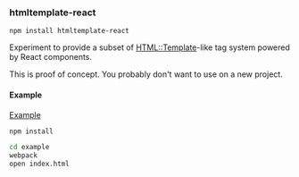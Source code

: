 ### htmltemplate-react

`npm install htmltemplate-react`

Experiment to provide a subset of [HTML::Template](http://search.cpan.org/~samtregar/HTML-Template-2.6/Template.pm)-like tag system powered by React components.

This is proof of concept. You probably don't want to use on a new project.

#### Example

[Example](example/index.js)

```bash
npm install

cd example
webpack
open index.html
```
